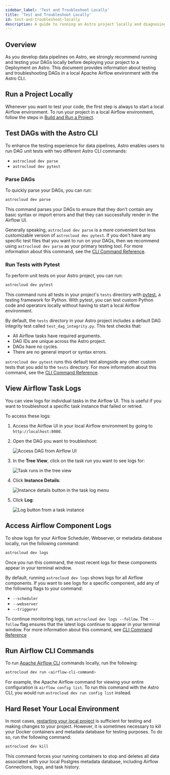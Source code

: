 ```yaml
---
sidebar_label: 'Test and Troubleshoot Locally'
title: 'Test and Troubleshoot Locally'
id: test-and-troubleshoot-locally
description: A guide to running an Astro project locally and diagnosing common problems.
---
```


## Overview

As you develop data pipelines on Astro, we strongly recommend running and testing your DAGs locally before deploying your project to a Deployment on Astro. This document provides information about testing and troubleshooting DAGs in a local Apache Airflow environment with the Astro CLI.

## Run a Project Locally

Whenever you want to test your code, the first step is always to start a local Airflow environment. To run your project in a local Airflow environment, follow the steps in [Build and Run a Project](develop-project.md#build-and-run-a-project-locally).

## Test DAGs with the Astro CLI

To enhance the testing experience for data pipelines, Astro enables users to run DAG unit tests with two different Astro CLI commands:

- `astrocloud dev parse`
- `astrocloud dev pytest`

### Parse DAGs

To quickly parse your DAGs, you can run:

```sh
astrocloud dev parse
```

This command parses your DAGs to ensure that they don't contain any basic syntax or import errors and that they can successfully render in the Airflow UI.

Generally speaking, `astrocloud dev parse` is a more convenient but less customizable version of `astrocloud dev pytest`. If you don't have any specific test files that you want to run on your DAGs, then we recommend using `astrocloud dev parse` as your primary testing tool. For more information about this command, see the [CLI Command Reference](cli-reference/astrocloud-dev-parse.md).

### Run Tests with Pytest

To perform unit tests on your Astro project, you can run:

```sh
astrocloud dev pytest
```

This command runs all tests in your project's `tests` directory with [pytest](https://docs.pytest.org/en/7.0.x/index.html#), a testing framework for Python. With pytest, you can test custom Python code and operators locally without having to start a local Airflow environment.

By default, the `tests` directory in your Astro project includes a default DAG integrity test called `test_dag_integrity.py`. This test checks that:

- All Airflow tasks have required arguments.
- DAG IDs are unique across the Astro project.
- DAGs have no cycles.
- There are no general import or syntax errors.

`astrocloud dev pytest` runs this default test alongside any other custom tests that you add to the `tests` directory. For more information about this command, see the [CLI Command Reference](cli-reference/astrocloud-dev-pytest.md).

## View Airflow Task Logs

You can view logs for individual tasks in the Airflow UI. This is useful if you want to troubleshoot a specific task instance that failed or retried.

To access these logs:

1. Access the Airflow UI in your local Airflow environment by going to `http://localhost:8080`.
2. Open the DAG you want to troubleshoot:

    <div class="text--center">
    <img src="/img/docs/open-dag.png" alt="Access DAG from Airflow UI" />
    </div>

3. In the **Tree View**, click on the task run you want to see logs for:

    <div class="text--center">
    <img src="/img/docs/tree-view.png" alt="Task runs in the tree view" />
    </div>

4. Click **Instance Details**:

    <div class="text--center">
    <img src="/img/docs/instance-details.png" alt="Instance details button in the task log menu" />
    </div>

5. Click **Log**:

    <div class="text--center">
    <img src="/img/docs/task-log.png" alt="Log button from a task instance" />
    </div>

## Access Airflow Component Logs

To show logs for your Airflow Scheduler, Webserver, or metadata database locally, run the following command:

```sh
astrocloud dev logs
```

Once you run this command, the most recent logs for these components appear in your terminal window.

By default, running `astrocloud dev logs` shows logs for all Airflow components. If you want to see logs for a specific component, add any of the following flags to your command:

- `--scheduler`
- `--webserver`
- `--triggerer`

To continue monitoring logs, run `astrocloud dev logs --follow`. The `--follow` flag ensures that the latest logs continue to appear in your terminal window. For more information about this command, see [CLI Command Reference](cli-reference/astrocloud-dev-logs.md)

## Run Airflow CLI Commands

To run [Apache Airflow CLI](https://airflow.apache.org/docs/apache-airflow/stable/cli-and-env-variables-ref.html) commands locally, run the following:

```sh
astrocloud dev run <airflow-cli-command>
```

For example, the Apache Airflow command for viewing your entire configuration is `airflow config list`. To run this command with the Astro CLI, you would run `astrocloud dev run config list` instead.

## Hard Reset Your Local Environment

In most cases, [restarting your local project](develop-project.md#restart-your-local-environment) is sufficient for testing and making changes to your project. However, it is sometimes necessary to kill your Docker containers and metadata database for testing purposes. To do so, run the following command:

```sh
astrocloud dev kill
```

This command forces your running containers to stop and deletes all data associated with your local Postgres metadata database, including Airflow Connections, logs, and task history.
